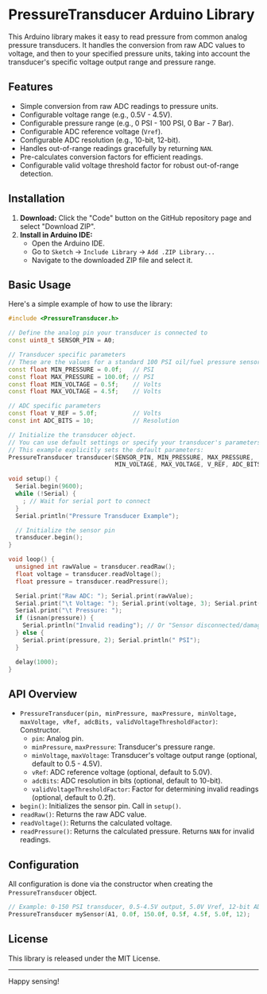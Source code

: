 # PressureTransducer Arduino Library

This Arduino library makes it easy to read pressure from common analog pressure transducers. It handles the conversion from raw ADC values to voltage, and then to your specified pressure units, taking into account the transducer's specific voltage output range and pressure range.

## Features

*   Simple conversion from raw ADC readings to pressure units.
*   Configurable voltage range (e.g., 0.5V - 4.5V).
*   Configurable pressure range (e.g., 0 PSI - 100 PSI, 0 Bar - 7 Bar).
*   Configurable ADC reference voltage (`Vref`).
*   Configurable ADC resolution (e.g., 10-bit, 12-bit).
*   Handles out-of-range readings gracefully by returning `NAN`.
*   Pre-calculates conversion factors for efficient readings.
*   Configurable valid voltage threshold factor for robust out-of-range detection.

## Installation

1.  **Download:** Click the "Code" button on the GitHub repository page and select "Download ZIP".
2.  **Install in Arduino IDE:**
    *   Open the Arduino IDE.
    *   Go to `Sketch` -> `Include Library` -> `Add .ZIP Library...`
    *   Navigate to the downloaded ZIP file and select it.
<!---
Alternatively, you can install it via the Arduino Library Manager:
1.  Open the Arduino IDE.
2.  Go to `Sketch` -> `Include Library` -> `Manage Libraries...`
3.  Search for "PressureTransducer".
4.  Click "Install".
--->
## Basic Usage

Here's a simple example of how to use the library:

```cpp
#include <PressureTransducer.h>

// Define the analog pin your transducer is connected to
const uint8_t SENSOR_PIN = A0;

// Transducer specific parameters
// These are the values for a standard 100 PSI oil/fuel pressure sensor, like the AEM 30-2131-100
const float MIN_PRESSURE = 0.0f;   // PSI
const float MAX_PRESSURE = 100.0f; // PSI
const float MIN_VOLTAGE = 0.5f;    // Volts
const float MAX_VOLTAGE = 4.5f;    // Volts

// ADC specific parameters
const float V_REF = 5.0f;          // Volts
const int ADC_BITS = 10;           // Resolution

// Initialize the transducer object.
// You can use default settings or specify your transducer's parameters.
// This example explicitly sets the default parameters:
PressureTransducer transducer(SENSOR_PIN, MIN_PRESSURE, MAX_PRESSURE,
                              MIN_VOLTAGE, MAX_VOLTAGE, V_REF, ADC_BITS);

void setup() {
  Serial.begin(9600);
  while (!Serial) {
    ; // Wait for serial port to connect
  }
  Serial.println("Pressure Transducer Example");

  // Initialize the sensor pin
  transducer.begin();
}

void loop() {
  unsigned int rawValue = transducer.readRaw();
  float voltage = transducer.readVoltage();
  float pressure = transducer.readPressure();

  Serial.print("Raw ADC: "); Serial.print(rawValue);
  Serial.print("\t Voltage: "); Serial.print(voltage, 3); Serial.print(" V");
  Serial.print("\t Pressure: ");
  if (isnan(pressure)) {
    Serial.println("Invalid reading"); // Or "Sensor disconnected/damaged?"
  } else {
    Serial.print(pressure, 2); Serial.println(" PSI"); 
  }

  delay(1000);
}
```

## API Overview

*   `PressureTransducer(pin, minPressure, maxPressure, minVoltage, maxVoltage, vRef, adcBits, validVoltageThresholdFactor)`: Constructor.
    *   `pin`: Analog pin.
    *   `minPressure`, `maxPressure`: Transducer's pressure range.
    *   `minVoltage`, `maxVoltage`: Transducer's voltage output range (optional, default to 0.5 - 4.5V).
    *   `vRef`: ADC reference voltage (optional, default to 5.0V).
    *   `adcBits`: ADC resolution in bits (optional, default to 10-bit).
    *   `validVoltageThresholdFactor`: Factor for determining invalid readings (optional, default to 0.2f).
*   `begin()`: Initializes the sensor pin. Call in `setup()`.
*   `readRaw()`: Returns the raw ADC value.
*   `readVoltage()`: Returns the calculated voltage.
*   `readPressure()`: Returns the calculated pressure. Returns `NAN` for invalid readings.

## Configuration

All configuration is done via the constructor when creating the `PressureTransducer` object.
```cpp
// Example: 0-150 PSI transducer, 0.5-4.5V output, 5.0V Vref, 12-bit ADC
PressureTransducer mySensor(A1, 0.0f, 150.0f, 0.5f, 4.5f, 5.0f, 12);
```

## License

This library is released under the MIT License.

---
Happy sensing!